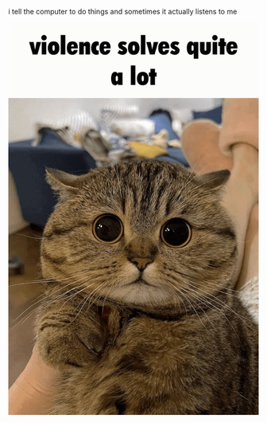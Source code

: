 i tell the computer to do things and sometimes it actually listens to me
<!--START_SECTION:update_image-->
<img src=https://raw.githubusercontent.com/sneakykestrel/sneakykestrel/main/.github/images/violence.gif height="" width="" align=left alt=kitty />
<!--END_SECTION:update_image-->

